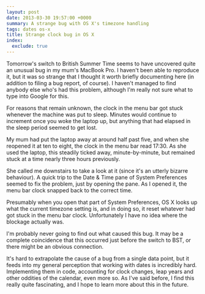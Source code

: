 ```yaml
---
layout: post
date: 2013-03-30 19:57:00 +0000
summary: A strange bug with OS X's timezone handling
tags: dates os-x
title: Strange clock bug in OS X
index:
  exclude: true
---
```


Tomorrow's switch to British Summer Time seems to have uncovered quite an unusual bug in my mum's MacBook Pro. I haven't been able to reproduce it, but it was so strange that I thought it worth briefly documenting here (in addition to filing a bug report, of course). I haven't managed to find anybody else who's had this problem, although I'm really not sure what to type into Google for this.

For reasons that remain unknown, the clock in the menu bar got stuck whenever the machine was put to sleep. Minutes would continue to increment once you woke the laptop up, but anything that had elapsed in the sleep period seemed to get lost.

My mum had put the laptop away at around half past five, and when she reopened it at ten to eight, the clock in the menu bar read 17:30. As she used the laptop, this steadily ticked away, minute-by-minute, but remained stuck at a time nearly three hours previously.

She called me downstairs to take a look at it (since it's an utterly bizarre behaviour). A quick trip to the Date&nbsp;&&nbsp;Time pane of System&nbsp;Preferences seemed to fix the problem, just by opening the pane. As I opened it, the menu bar clock snapped back to the correct time.

Presumably when you open that part of System Preferences, OS X looks up what the current timezone setting is, and in doing so, it reset whatever had got stuck in the menu bar clock. Unfortunately I have no idea where the blockage actually was.

I'm probably never going to find out what caused this bug. It may be a complete coincidence that this occurred just before the switch to BST, or there might be an obvious connection.

It's hard to extrapolate the cause of a bug from a single data point, but it feeds into my general perception that working with dates is incredibly hard. Implementing them in code, accounting for clock changes, leap years and other oddities of the calendar, even more so. As I've said before, I find this really quite fascinating, and I hope to learn more about this in the future.
